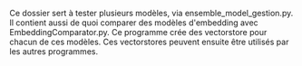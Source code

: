 Ce dossier sert à tester plusieurs modèles, via ensemble_model_gestion.py.
Il contient aussi de quoi comparer des modèles d'embedding avec EmbeddingComparator.py. Ce programme crée des vectorstore pour chacun de ces modèles. Ces vectorstores peuvent ensuite être utilisés par les autres programmes.